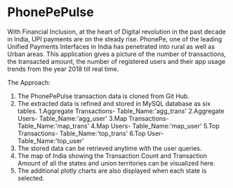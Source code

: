 # PhonePePulse
With Financial Inclusion, at the heart of Digital revolution in the past decade in India, UPI payments are on the steady rise.
PhonePe, one of the leading Unified Payments Interfaces in India has penetrated into rural as well as Urban areas. This application gives a picture of the number of transactions, the transacted amount, the number of registered users and their app usage trends from the year 2018 till real time.

The Approach:
1. The PhonePePulse transaction data is cloned from Git Hub.
2. The extracted data is refined and stored in MySQL database as six tables.
     1.Aggregate Transactions- Table_Name:'agg_trans'
     2.Aggregate Users- Table_Name:'agg_user'
     3.Map Transactions- Table_Name:'map_trans'
     4.Map Users- Table_Name:'map_user'
     5.Top Transactions- Table_Name:'top_trans'
     6.Top User- Table_Name:'top_user'
3. The stored data can be retrieved anytime with the user queries.
4. The map of India showing the Transaction Count and Transaction Amount of all the states and union territories can be visualized here.
5. The additional plotly charts are also displayed when each state is selected.
